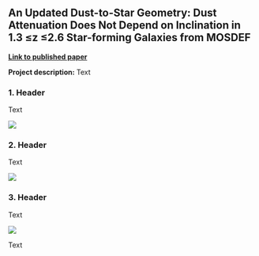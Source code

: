## An Updated Dust-to-Star Geometry: Dust Attenuation Does Not Depend on Inclination in 1.3 ≤z ≤2.6 Star-forming Galaxies from MOSDEF

[**Link to published paper**](https://iopscience.iop.org/article/10.3847/1538-4357/accdd1/pdf)

**Project description:** Text

### 1. Header

Text

<img src="images/paper2/Sample_Selection.png?raw=true"/>

### 2. Header

Text

<img src="images/paper2/Flux_Compare.png?raw=true"/>


### 3. Header

Text

<img src="images/paper2/Ha_Maps.png?raw=true"/>

Text

